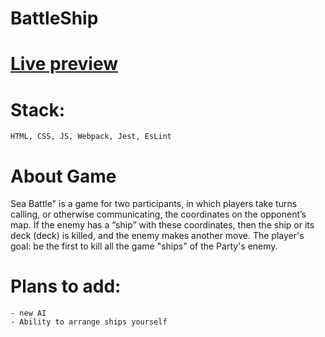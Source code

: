 # BattleShip
# <a href="https://dg44k.github.io/BattleShip/dist/index.html">Live preview</a>
# Stack: 
    HTML, CSS, JS, Webpack, Jest, EsLint
# About Game
<p>Sea Battle" is a game for two participants, in which players take turns calling, or otherwise communicating, the coordinates on the opponent’s map. If the enemy has a “ship” with these coordinates, then the ship or its deck (deck) is killed, and the enemy makes another move. The player's goal: be the first to kill all the game "ships" of the Party's enemy.</p>

# Plans to add: 
    - new AI
    - Ability to arrange ships yourself

